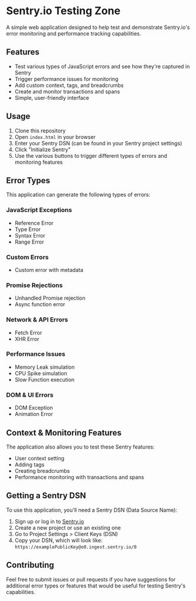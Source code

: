 # Sentry.io Testing Zone

A simple web application designed to help test and demonstrate Sentry.io's error monitoring and performance tracking capabilities.

## Features

- Test various types of JavaScript errors and see how they're captured in Sentry
- Trigger performance issues for monitoring
- Add custom context, tags, and breadcrumbs
- Create and monitor transactions and spans
- Simple, user-friendly interface

## Usage

1. Clone this repository
2. Open `index.html` in your browser
3. Enter your Sentry DSN (can be found in your Sentry project settings)
4. Click "Initialize Sentry"
5. Use the various buttons to trigger different types of errors and monitoring features

## Error Types

This application can generate the following types of errors:

### JavaScript Exceptions
- Reference Error
- Type Error
- Syntax Error
- Range Error

### Custom Errors
- Custom error with metadata

### Promise Rejections
- Unhandled Promise rejection
- Async function error

### Network & API Errors
- Fetch Error
- XHR Error

### Performance Issues
- Memory Leak simulation
- CPU Spike simulation
- Slow Function execution

### DOM & UI Errors
- DOM Exception
- Animation Error

## Context & Monitoring Features

The application also allows you to test these Sentry features:

- User context setting
- Adding tags 
- Creating breadcrumbs
- Performance monitoring with transactions and spans

## Getting a Sentry DSN

To use this application, you'll need a Sentry DSN (Data Source Name):

1. Sign up or log in to [Sentry.io](https://sentry.io/)
2. Create a new project or use an existing one
3. Go to Project Settings > Client Keys (DSN)
4. Copy your DSN, which will look like: `https://examplePublicKey@o0.ingest.sentry.io/0`

## Contributing

Feel free to submit issues or pull requests if you have suggestions for additional error types or features that would be useful for testing Sentry's capabilities.